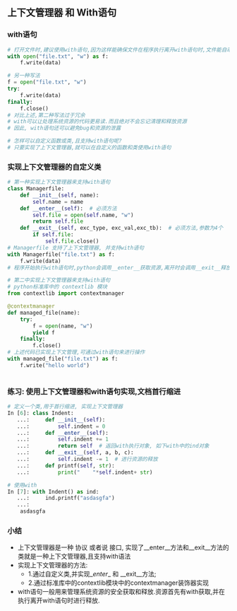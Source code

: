 ## 上下文管理器  和 With语句



### with语句

```python
# 打开文件时,建议使用with语句,因为这样能确保文件在程序执行离开with语句时,文件能自动关闭
with open("file.txt", "w") as f:
    f.write(data)

# 另一种写法
f = open("file.txt", "w")
try:
    f.write(data)
finally:
    f.close()
# 对比上述,第二种写法过于冗余
# with可以让处理系统资源的代码更易读.而且绝对不会忘记清理和释放资源
# 因此, with语句还可以避免bug和资源的泄露

# 怎样可以自定义函数或类,且支持with语句呢?
# 只要实现了上下文管理器,就可以在自定义的函数和类使用with语句
```

### 实现上下文管理器的自定义类

```python
# 第一种实现上下文管理器来支持with语句
class Managerfile:
    def __init__(self, name):
        self.name = name
    def __enter__(self):  # 必须方法
        self.file = open(self.name, "w")
        return self.file
    def __exit__(self, exc_type, exc_val,exc_tb):  # 必须方法,参数为4个
        if self.file:
            self.file.close()
# Managerfile 支持了上下文管理器, 并支持with语句
with Managerfile("file.txt") as f:
    f.write(data)
# 程序开始执行with语句时,python会调用__enter__获取资源,离开时会调用__exit__释放资源

# 第二中实现上下文管理器来支持with语句
# python标准库中的 contextlib 模块
from contextlib import contextmanager

@contextmanager
def managed_file(name):
    try:
        f = open(name, "w")
        yield f
    finally:
        f.close()
# 上述代码已实现上下文管理,可通过with语句来进行操作
with managed_file("file.txt") as f:
    f.write("hello world")
   
```

### 练习: 使用上下文管理器和with语句实现,文档首行缩进

```python
# 定义一个类,用于首行缩进, 实现上下文管理器
In [6]: class Indent: 
   ...:     def __init__(self): 
   ...:         self.indent = 0 
   ...:     def __enter__(self): 
   ...:         self.indent += 1 
   ...:         return self  # 返回with执行对象, 如下with中的ind对象
   ...:     def __exit__(self, a, b, c): 
   ...:         self.indent -= 1  # 进行资源的释放
   ...:     def printf(self, str): 
   ...:         print("    "*self.indent+ str) 

# 使用with
In [7]: with Indent() as ind: 
   ...:     ind.printf("asdasgfa") 
   ...:                                                                                                         
    asdasgfa
```



### 小结

- 上下文管理器是一种 协议 或者说 接口, 实现了\__enter__方法和\__exit__方法的类就是一种上下文管理器,且支持with语法
- 实现上下文管理器的方法:
  -  1.通过自定义类,并实现\__enter__ 和 \__exit__方法;
  -  2.通过标准库中的contextlib模块中的contextmanager装饰器实现
- with语句一般用来管理系统资源的安全获取和释放.资源首先有with获取,并在执行离开with语句时进行释放.



















